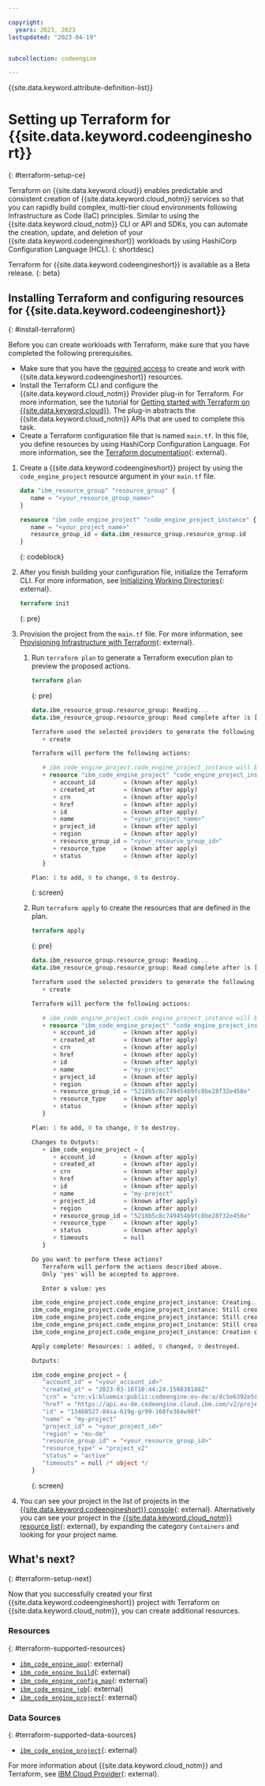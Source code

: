 ```yaml
---

copyright:
  years: 2023, 2023
lastupdated: "2023-04-19"


subcollection: codeengine

---
```


{{site.data.keyword.attribute-definition-list}}

# Setting up Terraform for {{site.data.keyword.codeengineshort}}
{: #terraform-setup-ce}

Terraform on {{site.data.keyword.cloud}} enables predictable and consistent creation of {{site.data.keyword.cloud_notm}} services so that you can rapidly build complex, multi-tier cloud environments following Infrastructure as Code (IaC) principles. Similar to using the {{site.data.keyword.cloud_notm}} CLI or API and SDKs, you can automate the creation, update, and deletion of your {{site.data.keyword.codeengineshort}} workloads by using HashiCorp Configuration Language (HCL).
{: shortdesc}



Terraform for {{site.data.keyword.codeengineshort}} is available as a Beta release.
{: beta}

## Installing Terraform and configuring resources for {{site.data.keyword.codeengineshort}}
{: #install-terraform}

Before you can create workloads with Terraform, make sure that you have completed the following prerequisites.

- Make sure that you have the [required access](/docs/codeengine?topic=codeengine-iam) to create and work with {{site.data.keyword.codeengineshort}} resources.
- Install the Terraform CLI and configure the {{site.data.keyword.cloud_notm}} Provider plug-in for Terraform. For more information, see the tutorial for [Getting started with Terraform on {{site.data.keyword.cloud}}](/docs/ibm-cloud-provider-for-terraform?topic=ibm-cloud-provider-for-terraform-getting-started). The plug-in abstracts the {{site.data.keyword.cloud_notm}} APIs that are used to complete this task.
- Create a Terraform configuration file that is named `main.tf`. In this file, you define resources by using HashiCorp Configuration Language. For more information, see the [Terraform documentation](https://developer.hashicorp.com/terraform/language){: external}.

1. Create a {{site.data.keyword.codeengineshort}} project by using the `code_engine_project` resource argument in your `main.tf` file.

   ```terraform
   data "ibm_resource_group" "resource_group" {
      name = "<your_resource_group_name>"
   }

   resource "ibm_code_engine_project" "code_engine_project_instance" {
      name = "<your_project_name>"
      resource_group_id = data.ibm_resource_group.resource_group.id
   }
   ```
   {: codeblock}


2. After you finish building your configuration file, initialize the Terraform CLI. For more information, see [Initializing Working Directories](https://developer.hashicorp.com/terraform/cli/init){: external}.

   ```terraform
   terraform init
   ```
   {: pre}

3. Provision the project from the `main.tf` file. For more information, see [Provisioning Infrastructure with Terraform](https://developer.hashicorp.com/terraform/cli/run){: external}.

   1. Run `terraform plan` to generate a Terraform execution plan to preview the proposed actions.

      ```terraform
      terraform plan
      ```
      {: pre}


      ```terraform
      data.ibm_resource_group.resource_group: Reading...
      data.ibm_resource_group.resource_group: Read complete after 1s [id=<your_resource_group_id>]
      
      Terraform used the selected providers to generate the following execution plan. Resource actions are indicated with the following symbols:
         + create

      Terraform will perform the following actions:

         # ibm_code_engine_project.code_engine_project_instance will be created
         + resource "ibm_code_engine_project" "code_engine_project_instance" {
            + account_id        = (known after apply)
            + created_at        = (known after apply)
            + crn               = (known after apply)
            + href              = (known after apply)
            + id                = (known after apply)
            + name              = "<your_project_name>"
            + project_id        = (known after apply)
            + region            = (known after apply)
            + resource_group_id = "<your_resource_group_id>"
            + resource_type     = (known after apply)
            + status            = (known after apply)
         }

      Plan: 1 to add, 0 to change, 0 to destroy.
      ```
      {: screen}

   1. Run `terraform apply` to create the resources that are defined in the plan.

      ```terraform
      terraform apply
      ```
      {: pre}

      ```terraform
      data.ibm_resource_group.resource_group: Reading...
      data.ibm_resource_group.resource_group: Read complete after 1s [id=<your_resource_group_id>]
      
      Terraform used the selected providers to generate the following execution plan. Resource actions are indicated with the following symbols:
         + create

      Terraform will perform the following actions:

         # ibm_code_engine_project.code_engine_project_instance will be created
         + resource "ibm_code_engine_project" "code_engine_project_instance" {
            + account_id        = (known after apply)
            + created_at        = (known after apply)
            + crn               = (known after apply)
            + href              = (known after apply)
            + id                = (known after apply)
            + name              = "my-project"
            + project_id        = (known after apply)
            + region            = (known after apply)
            + resource_group_id = "5218b5c8c749454b9fc8be28f32e458e"
            + resource_type     = (known after apply)
            + status            = (known after apply)
         }

      Plan: 1 to add, 0 to change, 0 to destroy.

      Changes to Outputs:
         + ibm_code_engine_project = {
            + account_id        = (known after apply)
            + created_at        = (known after apply)
            + crn               = (known after apply)
            + href              = (known after apply)
            + id                = (known after apply)
            + name              = "my-project"
            + project_id        = (known after apply)
            + region            = (known after apply)
            + resource_group_id = "5218b5c8c749454b9fc8be28f32e458e"
            + resource_type     = (known after apply)
            + status            = (known after apply)
            + timeouts          = null
         }

      Do you want to perform these actions?
         Terraform will perform the actions described above.
         Only 'yes' will be accepted to approve.

         Enter a value: yes

      ibm_code_engine_project.code_engine_project_instance: Creating...
      ibm_code_engine_project.code_engine_project_instance: Still creating... [10s elapsed]
      ibm_code_engine_project.code_engine_project_instance: Still creating... [20s elapsed]
      ibm_code_engine_project.code_engine_project_instance: Still creating... [30s elapsed]
      ibm_code_engine_project.code_engine_project_instance: Creation complete after 30s [id=13468527-84sa-619g-gr99-168fe364w98f]

      Apply complete! Resources: 1 added, 0 changed, 0 destroyed.

      Outputs:

      ibm_code_engine_project = {
         "account_id" = "<your_account_id>"
         "created_at" = "2023-03-16T10:44:24.150838188Z"
         "crn" = "crn:v1:bluemix:public:codeengine:eu-de:a/dc5e6392e5d14021846031b83e95f190:13468527-84sa-619g-gr99-168fe364w98f::"
         "href" = "https://api.eu-de.codeengine.cloud.ibm.com/v2/projects/13468527-84sa-619g-gr99-168fe364w98f"
         "id" = "13468527-84sa-619g-gr99-168fe364w98f"
         "name" = "my-project"
         "project_id" = "<your_project_id>"
         "region" = "eu-de"
         "resource_group_id" = "<your_resource_group_id>"
         "resource_type" = "project_v2"
         "status" = "active"
         "timeouts" = null /* object */
      }
      ```
      {: screen}

      

6. You can see your project in the list of projects in the [{{site.data.keyword.codeengineshort}} console](https://cloud.ibm.com/codeengine/overview){: external}. Alternatively you can see your project in the [{{site.data.keyword.cloud_notm}} resource list](/resources){: external}, by expanding the category `Containers` and looking for your project name.

## What's next?
{: #terraform-setup-next}

Now that you successfully created your first {{site.data.keyword.codeengineshort}} project with Terraform on {{site.data.keyword.cloud_notm}}, you can create additional resources.

### Resources 
{: #terraform-supported-resources}

* [`ibm_code_engine_app`](https://registry.terraform.io/providers/IBM-Cloud/ibm/latest/docs/resources/code_engine_app){: external}
* [`ibm_code_engine_build`](https://registry.terraform.io/providers/IBM-Cloud/ibm/latest/docs/resources/code_engine_build){: external}
* [`ibm_code_engine_config_map`](https://registry.terraform.io/providers/IBM-Cloud/ibm/latest/docs/resources/code_engine_config_map){: external}
* [`ibm_code_engine_job`](https://registry.terraform.io/providers/IBM-Cloud/ibm/latest/docs/resources/code_engine_job){: external}
* [`ibm_code_engine_project`](https://registry.terraform.io/providers/IBM-Cloud/ibm/latest/docs/resources/code_engine_project){: external}

### Data Sources
{: #terraform-supported-data-sources}

* [`ibm_code_engine_project`](https://registry.terraform.io/providers/IBM-Cloud/ibm/latest/docs/data-sources/code_engine_project){: external}

For more information about {{site.data.keyword.cloud_notm}} and Terraform, see [IBM Cloud Provider](https://registry.terraform.io/providers/IBM-Cloud/ibm/latest/docs){: external}.



